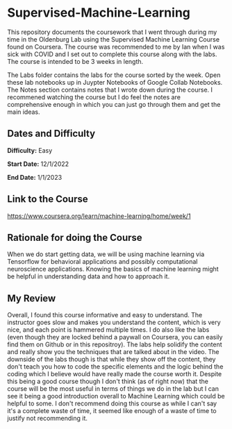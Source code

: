 # Supervised-Machine-Learning 

This repository documents the coursework that I went through during my time in the Oldenburg Lab using the Supervised Machine Learning Course found on Coursera. The course was recommended to me by Ian when I was sick with COVID and I set out to complete this course along with the labs. The course is intended to be 3 weeks in length.

The Labs folder contains the labs for the course sorted by the week. Open these lab notebooks up in Juypter Notebooks of Google Collab Notebooks. The Notes section contains notes that I wrote down during the course. I recommened watching the course but I do feel the notes are comprehensive enough in which you can just go through them and get the main ideas.

## Dates and Difficulty

**Difficulty:** Easy

**Start Date:** 12/1/2022

**End Date:** 1/1/2023

## Link to the Course

https://www.coursera.org/learn/machine-learning/home/week/1

## Rationale for doing the Course

When we do start getting data, we will be using machine learning via Tensorflow for behavioral applications and possibly computational neuroscience applications. Knowing the basics of machine learning might be helpful in understanding data and how to approach it.

## My Review

Overall, I found this course informative and easy to understand. The instructor goes slow and makes you understand the content, which is very nice, and each point is hammered multiple times. I do also like the labs (even though they are locked behind a paywall on Coursera, you can easily find them on Github or in this repositroy). The labs help solidify the content and really show you the techniques that are talked about in the video. The downside of the labs though is that while they show off the content, they don't teach you how to code the specific elements and the logic behind the coding which I believe would have really made the course worth it. Despite this being a good course though I don't think (as of right now) that the course will be the most useful in terms of things we do in the lab but I can see it being a good introduction overall to Machine Learning which could be helpful to some. I don't recommend doing this course as while I can't say it's a complete waste of time, it seemed like enough of a waste of time to justify not recommending it.

